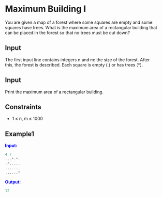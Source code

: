 # Maximum Building I  

You are given a map of a forest where some squares are empty and some squares have trees.
What is the maximum area of a rectangular building that can be placed in the forest so that no trees must be cut down?

## Input

The first input line contains integers n and m: the size of the forest.
After this, the forest is described. Each square is empty (.) or has trees (*).

## Input

Print the maximum area of a rectangular building.

## Constraints

* 1 &le; n, m &le; 1000

## Example1
<font color="blue">**Input:**</font>
```c++
4 7
...*.*.
.*.....
.......
......*
```
<font color="blue">**Output:**</font>
```c++
12
```      